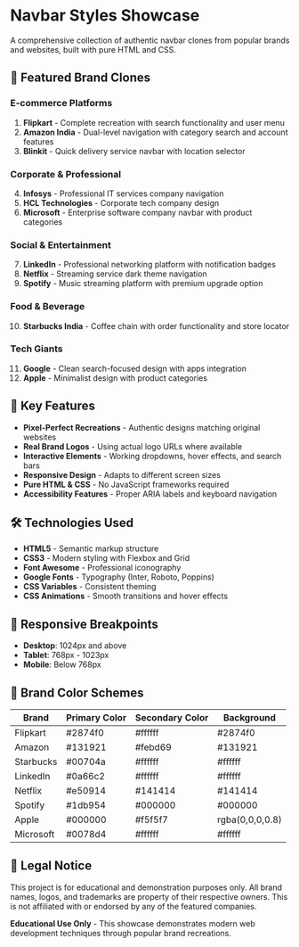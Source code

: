 # Navbar Styles Showcase

A comprehensive collection of authentic navbar clones from popular brands and websites, built with pure HTML and CSS.

## 🎯 Featured Brand Clones

### E-commerce Platforms
1. **Flipkart** - Complete recreation with search functionality and user menu
2. **Amazon India** - Dual-level navigation with category search and account features
3. **Blinkit** - Quick delivery service navbar with location selector

### Corporate & Professional
4. **Infosys** - Professional IT services company navigation
5. **HCL Technologies** - Corporate tech company design
6. **Microsoft** - Enterprise software company navbar with product categories

### Social & Entertainment
7. **LinkedIn** - Professional networking platform with notification badges
8. **Netflix** - Streaming service dark theme navigation
9. **Spotify** - Music streaming platform with premium upgrade option

### Food & Beverage
10. **Starbucks India** - Coffee chain with order functionality and store locator

### Tech Giants
11. **Google** - Clean search-focused design with apps integration
12. **Apple** - Minimalist design with product categories

## 🚀 Key Features

- **Pixel-Perfect Recreations** - Authentic designs matching original websites
- **Real Brand Logos** - Using actual logo URLs where available
- **Interactive Elements** - Working dropdowns, hover effects, and search bars
- **Responsive Design** - Adapts to different screen sizes
- **Pure HTML & CSS** - No JavaScript frameworks required
- **Accessibility Features** - Proper ARIA labels and keyboard navigation


## 🛠️ Technologies Used

- **HTML5** - Semantic markup structure
- **CSS3** - Modern styling with Flexbox and Grid
- **Font Awesome** - Professional iconography
- **Google Fonts** - Typography (Inter, Roboto, Poppins)
- **CSS Variables** - Consistent theming
- **CSS Animations** - Smooth transitions and hover effects

## 📱 Responsive Breakpoints

- **Desktop**: 1024px and above
- **Tablet**: 768px - 1023px  
- **Mobile**: Below 768px

## 🎨 Brand Color Schemes

| Brand | Primary Color | Secondary Color | Background |
|-------|---------------|-----------------|------------|
| Flipkart | #2874f0 | #ffffff | #2874f0 |
| Amazon | #131921 | #febd69 | #131921 |
| Starbucks | #00704a | #ffffff | #ffffff |
| LinkedIn | #0a66c2 | #ffffff | #ffffff |
| Netflix | #e50914 | #141414 | #141414 |
| Spotify | #1db954 | #000000 | #000000 |
| Apple | #000000 | #f5f5f7 | rgba(0,0,0,0.8) |
| Microsoft | #0078d4 | #ffffff | #ffffff |


## 📄 Legal Notice

This project is for educational and demonstration purposes only. All brand names, logos, and trademarks are property of their respective owners. This is not affiliated with or endorsed by any of the featured companies.



**Educational Use Only** - This showcase demonstrates modern web development techniques through popular brand recreations.



